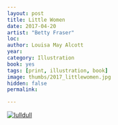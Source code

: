 ```yaml
---
layout: post
title: Little Women
date: 2017-04-20
artist: "Betty Fraser"
loc: 
author: Louisa May Alcott
year: 
category: Illustration
book: yes
tags: [print, illustration, book]
image: thumbs/2017_littlewomen.jpg
hidden: false
permalink:

---
```




<div class="post_image">
	<a href="{{ site.baseurl }}/images/posts/2017_littlewomen/001.jpg" target="_blank">
	<img src="{{ site.baseurl }}/images/posts/2017_littlewomen/001.jpg" alt="lulldull"></a>
</div>

